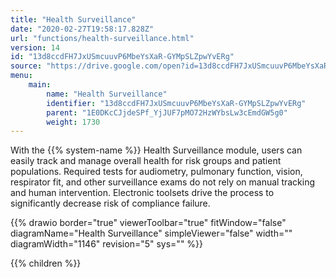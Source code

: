 ```yaml
---
title: "Health Surveillance"
date: "2020-02-27T19:58:17.828Z"
url: "functions/health-surveillance.html"
version: 14
id: "13d8ccdFH7JxUSmcuuvP6MbeYsXaR-GYMpSLZpwYvERg"
source: "https://drive.google.com/open?id=13d8ccdFH7JxUSmcuuvP6MbeYsXaR-GYMpSLZpwYvERg"
menu:
    main:
        name: "Health Surveillance"
        identifier: "13d8ccdFH7JxUSmcuuvP6MbeYsXaR-GYMpSLZpwYvERg"
        parent: "1E0DKcCJjdeSPf_YjJUF7pMO72HzWYbsLw3cEmdGW5g0"
        weight: 1730
---
```









With the {{% system-name %}} Health Surveillance module, users can easily track and manage overall health for risk groups and patient populations. Required tests for audiometry, pulmonary function, vision, respirator fit, and other surveillance exams do not rely on manual tracking and human intervention. Electronic toolsets drive the process to significantly decrease risk of compliance failure.

{{% drawio border="true" viewerToolbar="true" fitWindow="false" diagramName="Health Surveillance" simpleViewer="false" width="" diagramWidth="1146" revision="5" sys="" %}}

{{% children %}}

